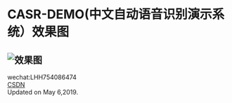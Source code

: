 # CASR-DEMO(中文自动语音识别演示系统）效果图
![效果图](https://github.com/lihanghang/CASR-DEMO/tree/master/image/CASR_DEMO.png)
---
wechat:LHH754086474  
[CSDN](https://blog.csdn.net/lihangll)  
Updated on May 6,2019.


